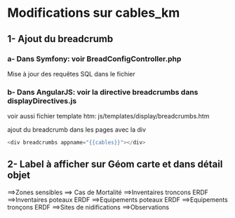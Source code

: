 # Modifications sur cables_km

## 1- Ajout du breadcrumb 

### a- Dans Symfony: voir  BreadConfigController.php
Mise à jour des requêtes SQL dans le fichier


### b- Dans AngularJS: voir la directive breadcrumbs dans displayDirectives.js 

voir aussi fichier template htm: js/templates/display/breadcrumbs.htm

ajout du breadcrumb dans les pages avec la div 
```javascript 
<div breadcrumbs appname="{{cables}}"></div> 
```

## 2- Label à afficher sur Géom carte et dans détail objet

==>Zones sensibles
==> Cas de Mortalité 
==>Inventaires troncons ERDF
==>Inventaires poteaux ERDF
==>Equipements poteaux ERDF
==>Equipements tronçons ERDF
==>Sites de nidifications
==>Observations
 





